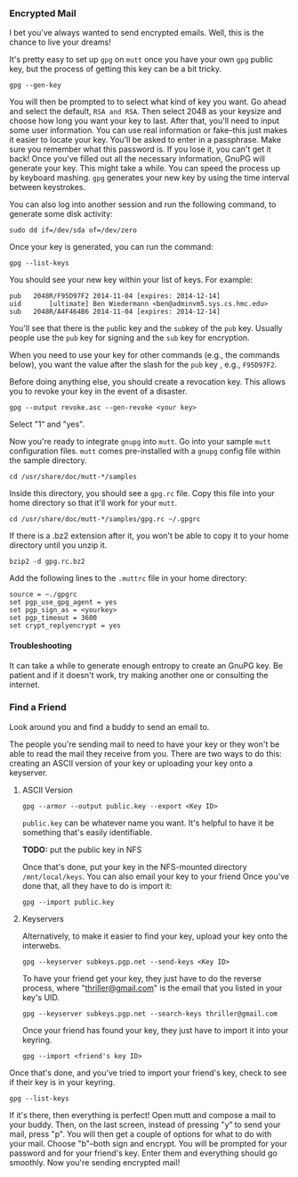 ### Encrypted Mail

I bet you've always wanted to send encrypted emails. Well, this is the
chance to live your dreams!

It's pretty easy to set up `gpg` on `mutt` once you have your own `gpg`
public key, but the process of getting this key can be a bit tricky.

    gpg --gen-key

You will then be prompted to to select what kind of key you want. Go
ahead and select the default, `RSA and RSA`. Then select 2048 as your
keysize and choose how long you want your key to last. After that,
you'll need to input some user information. You can use real information
or fake–this just makes it easier to locate your key. You'll be asked to
enter in a passphrase. Make sure you remember what this password is. If
you lose it, you can't get it back! Once you've filled out all the
necessary information, GnuPG will generate your key. This might take a
while. You can speed the process up by keyboard mashing. `gpg` generates
your new key by using the time interval between keystrokes.

You can also log into another session and run the following command, to generate
some disk activity:

    sudo dd if=/dev/sda of=/dev/zero

Once your key is generated, you can run the command:

    gpg --list-keys

You should see your new key within your list of keys. For example:

```
pub   2048R/F95D97F2 2014-11-04 [expires: 2014-12-14]
uid       [ultimate] Ben Wiedermann <ben@adminvm5.sys.cs.hmc.edu>
sub   2048R/A4F464B6 2014-11-04 [expires: 2014-12-14]
```

You'll see that there is the `pub`lic key and the `sub`key of the `pub` key.
Usually people use the `pub` key for signing and the `sub` key for encryption.

When you need to use your key for other commands (e.g., the commands below), you
want the value after the slash for the `pub` key , e.g., `F95D97F2`.

Before doing anything else, you should create a revocation key. This
allows you to revoke your key in the event of a disaster.

    gpg --output revoke.asc --gen-revoke <your key>

Select "1“ and "yes".

Now you're ready to integrate `gnupg` into `mutt`. Go into your sample
`mutt` configuration files. `mutt` comes pre-installed with a `gnupg`
config file within the sample directory.

    cd /usr/share/doc/mutt-*/samples

Inside this directory, you should see a `gpg.rc` file. Copy this file
into your home directory so that it'll work for your `mutt`.

    cd /usr/share/doc/mutt-*/samples/gpg.rc ~/.gpgrc

If there is a .bz2 extension after it, you won't be able to copy it to
your home directory until you unzip it.

    bzip2 -d gpg.rc.bz2

Add the following lines to the `.muttrc` file in your home directory:

    source = ~./gpgrc
    set pgp_use_gpg_agent = yes
    set pgp_sign_as = <yourkey> 
    set pgp_timeout = 3600
    set crypt_replyencrypt = yes

#### Troubleshooting
It can take a while to generate enough entropy to create an GnuPG key.
Be patient and if it doesn't work, try making another one or consulting
the internet.

### Find a Friend 

Look around you and find a buddy to send an email to.

The people you're sending mail to need to have your key or they won't be
able to read the mail they receive from you. There are two ways to do
this: creating an ASCII version of your key or uploading your key onto a
keyserver.

1.  ASCII Version

        gpg --armor --output public.key --export <Key ID>

    `public.key` can be whatever name you want. It's helpful to have it
    be something that's easily identifiable.

    **TODO:** put the public key in NFS

    Once that's done, put your key in the NFS-mounted directory 
    `/mnt/local/keys`. You can also email your key to your friend
    Once you've done that, all they have to
    do is import it:

        gpg --import public.key

2.  Keyservers

    Alternatively, to make it easier to find your key, upload your key
    onto the interwebs.

        gpg --keyserver subkeys.pgp.net --send-keys <Key ID>

    To have your friend get your key, they just have to do the reverse
    process, where "thriller@gmail.com" is the email that you listed
    in your key's UID.

        gpg --keyserver subkeys.pgp.net --search-keys thriller@gmail.com

    Once your friend has found your key, they just have to import it
    into your keyring.

        gpg --import <friend's key ID>

Once that's done, and you've tried to import your friend's key, check to
see if their key is in your keyring.

    gpg --list-keys

If it's there, then everything is perfect! Open mutt and compose a mail
to your buddy. Then, on the last screen, instead of pressing "y“ to
send your mail, press "p". You will then get a couple of options for
what to do with your mail. Choose "b"–both sign and encrypt. You will
be prompted for your password and for your friend's key. Enter them and
everything should go smoothly. Now you're sending encrypted mail!